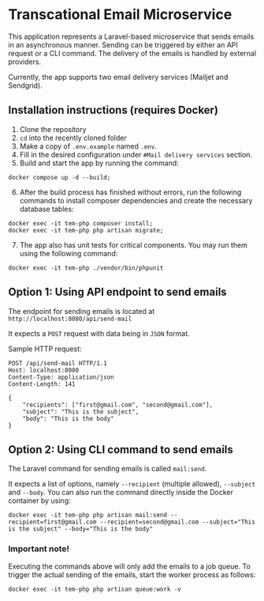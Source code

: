 # Transcational Email Microservice #

This application represents a Laravel-based microservice that sends emails in an asynchronous manner. 
Sending can be triggered by either an API request or a CLI command. The delivery of the emails is handled by external providers.

Currently, the app supports two email delivery services (Mailjet and Sendgrid). 
## Installation instructions (requires Docker)
1. Clone the repository
2. `cd` into the recently cloned folder
3. Make a copy of `.env.example` named `.env`.
4. Fill in the desired configuration under `#Mail delivery services` section.
5. Build and start the app by running the command:
```
docker compose up -d --build;
```
6. After the build process has finished without errors, run the following commands to install composer dependencies and  create the necessary database tables:
```
docker exec -it tem-php composer install;
docker exec -it tem-php php artisan migrate;  
```
7. The app also has unit tests for critical components. You may run them using the following command:
```
docker exec -it tem-php ./vendor/bin/phpunit
```


## Option 1: Using API endpoint to send emails

The endpoint for sending emails is located at `http://localhost:8080/api/send-mail`

It expects a `POST` request with data being in `JSON` format.

Sample HTTP request:
```
POST /api/send-mail HTTP/1.1
Host: localhost:8080
Content-Type: application/json
Content-Length: 141

{
    "recipients": ["first@gmail.com", "second@gmail.com"],
    "subject": "This is the subject",
    "body": "This is the body"
}
```

## Option 2: Using CLI command to send emails
The Laravel command for sending emails is called `mail:send`.

It expects a list of options, namely `--recipient` (multiple allowed), `--subject` and `--body`.
You can also run the command directly inside the Docker container by using:

```
docker exec -it tem-php php artisan mail:send --recipient=first@gmail.com --recipient=second@gmail.com --subject="This is the subject" --body="This is the body"
```

### Important note!
Executing the commands above will only add the emails to a job queue. To trigger the actual sending of the emails, start the worker process as follows:

```
docker exec -it tem-php php artisan queue:work -v
```